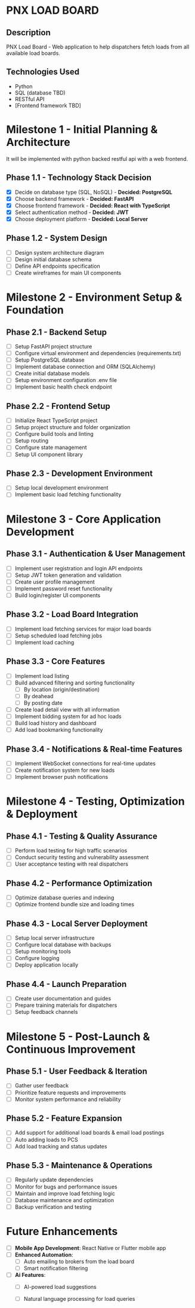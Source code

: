 # PNX LOAD BOARD


## Description
PNX Load Board - Web application to help dispatchers fetch loads from all available load boards.

## Technologies Used
- Python
- SQL (database TBD)
- RESTful API
- [Frontend framework TBD]

# Milestone 1 - Initial Planning & Architecture
It will be implemented with python backed restful api with a web frontend.

## Phase 1.1 - Technology Stack Decision
- [x] Decide on database type (SQL, NoSQL) - **Decided: PostgreSQL**
- [x] Choose backend framework - **Decided: FastAPI**
- [x] Choose frontend framework - **Decided: React with TypeScript**
- [x] Select authentication method - **Decided: JWT**
- [x] Choose deployment platform - **Decided: Local Server**

## Phase 1.2 - System Design
- [ ] Design system architecture diagram
- [ ] Design initial database schema
- [ ] Define API endpoints specification
- [ ] Create wireframes for main UI components

# Milestone 2 - Environment Setup & Foundation

## Phase 2.1 - Backend Setup
- [ ] Setup FastAPI project structure
- [ ] Configure virtual environment and dependencies (requirements.txt)
- [ ] Setup PostgreSQL database
- [ ] Implement database connection and ORM (SQLAlchemy)
- [ ] Create initial database models
- [ ] Setup environment configuration .env file
- [ ] Implement basic health check endpoint

## Phase 2.2 - Frontend Setup
- [ ] Initialize React TypeScript project
- [ ] Setup project structure and folder organization
- [ ] Configure build tools and linting
- [ ] Setup routing
- [ ] Configure state management
- [ ] Setup UI component library

## Phase 2.3 - Development Environment
- [ ] Setup local development environment
- [ ] Implement basic load fetching functionality

# Milestone 3 - Core Application Development

## Phase 3.1 - Authentication & User Management
- [ ] Implement user registration and login API endpoints
- [ ] Setup JWT token generation and validation
- [ ] Create user profile management
- [ ] Implement password reset functionality
- [ ] Build login/register UI components

## Phase 3.2 - Load Board Integration
- [ ] Implement load fetching services for major load boards
- [ ] Setup scheduled load fetching jobs
- [ ] Implement load caching

## Phase 3.3 - Core Features
- [ ] Implement load listing
- [ ] Build advanced filtering and sorting functionality
  - [ ] By location (origin/destination)
  - [ ] By deahead
  - [ ] By posting date
- [ ] Create load detail view with all information
- [ ] Implement bidding system for ad hoc loads
- [ ] Build load history and dashboard
- [ ] Add load bookmarking functionality

## Phase 3.4 - Notifications & Real-time Features
- [ ] Implement WebSocket connections for real-time updates
- [ ] Create notification system for new loads
- [ ] Implement browser push notifications

# Milestone 4 - Testing, Optimization & Deployment

## Phase 4.1 - Testing & Quality Assurance
- [ ] Perform load testing for high traffic scenarios
- [ ] Conduct security testing and vulnerability assessment
- [ ] User acceptance testing with real dispatchers

## Phase 4.2 - Performance Optimization
- [ ] Optimize database queries and indexing
- [ ] Optimize frontend bundle size and loading times

## Phase 4.3 - Local Server Deployment
- [ ] Setup local server infrastructure
- [ ] Configure local database with backups
- [ ] Setup monitoring tools
- [ ] Configure logging
- [ ] Deploy application locally

## Phase 4.4 - Launch Preparation
- [ ] Create user documentation and guides
- [ ] Prepare training materials for dispatchers
- [ ] Setup feedback channels

# Milestone 5 - Post-Launch & Continuous Improvement

## Phase 5.1 - User Feedback & Iteration
- [ ] Gather user feedback
- [ ] Prioritize feature requests and improvements
- [ ] Monitor system performance and reliability

## Phase 5.2 - Feature Expansion
- [ ] Add support for additional load boards & email load postings
- [ ] Auto adding loads to PCS
- [ ] Add load tracking and status updates

## Phase 5.3 - Maintenance & Operations
- [ ] Regularly update dependencies
- [ ] Monitor for bugs and performance issues
- [ ] Maintain and improve load fetching logic
- [ ] Database maintenance and optimization
- [ ] Backup verification and testing

# Future Enhancements
- [ ] **Mobile App Development**: React Native or Flutter mobile app
- [ ] **Enhanced Automation**:
  - [ ] Auto emailing to brokers from the load board
  - [ ] Smart notification filtering
- [ ] **Ai Features**:
  - [ ] AI-powered load suggestions
  - [ ] Natural language processing for load queries

